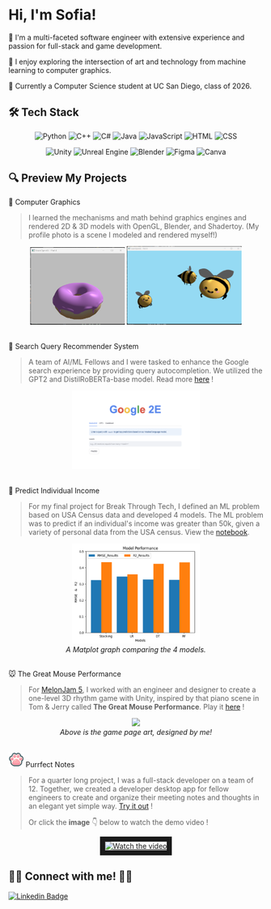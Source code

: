 
# Hi, I'm Sofia!

<!-- banner -->

🌠 I'm a multi-faceted software engineer with extensive experience and passion for full-stack and game development. 

👾 I enjoy exploring the intersection of art and technology from machine learning to computer graphics. 

🌊 Currently a Computer Science student at UC San Diego, class of 2026. 


## 🛠 Tech Stack

<p align="center">

  
<!-- Languages -->
  <img src="https://img.shields.io/badge/Python-%233776AB?style=for-the-badge&logo=python&logoColor=white" alt="Python">
  <img src="https://img.shields.io/badge/C++-%2300599C?style=for-the-badge&logo=C++&logoColor=white"alt="C++">
  <img src="https://custom-icon-badges.demolab.com/badge/C%23-%23239120?style=for-the-badge&logo=cshrp&logoColor=white" alt="C#">
  <img src="https://img.shields.io/badge/Java-%23007396?style=for-the-badge&logo=java&logoColor=white" alt="Java">
  <img src="https://img.shields.io/badge/JavaScript-%23F7DF1E?style=for-the-badge&logo=javascript&logoColor=black" alt="JavaScript">
  <img src="https://img.shields.io/badge/HTML-%23E34F26?style=for-the-badge&logo=html5&logoColor=white" alt="HTML">
  <img src="https://img.shields.io/badge/CSS-%231572B6?style=for-the-badge&logo=css3&logoColor=white" alt="CSS">
  
</p>

<p align="center">
  <img src="https://img.shields.io/badge/Unity-%23000000?style=for-the-badge&logo=unity&logoColor=white" alt="Unity">
  <img src="https://img.shields.io/badge/Unreal%20Engine-%23313131?style=for-the-badge&logo=unrealengine&logoColor=white" alt="Unreal Engine">
  <img src="https://img.shields.io/badge/Blender-%23F5792A?style=for-the-badge&logo=blender&logoColor=white" alt="Blender">
  <img src="https://img.shields.io/badge/Figma-F24E1E?style=for-the-badge&logo=figma&logoColor=white" alt="Figma">
  <img src="https://img.shields.io/badge/Canva-%2300C4CC?style=for-the-badge&logo=Canva&logoColor=white" alt="Canva">
  
</p>

## 🔍 Preview My Projects
<!-- Computer Graphics Blender GIF -->
💫 Computer Graphics
> I learned the mechanisms and math behind graphics engines and rendered 2D & 3D models with OpenGL, Blender, and Shadertoy. (My profile photo is a scene I modeled and rendered myself!)
<div align="center" float="left">
  <img src="/photos/hw4_donut.png" width="37%" />
  <img src="/photos/hw4_not_donut.png" width="45%" /> 
</div>
<br/>

<!-- BTT Project -->
🤖 Search Query Recommender System
> A team of AI/ML Fellows and I were tasked to enhance the Google search experience by providing query autocompletion.  We utilized the GPT2 and DistilRoBERTa-base model.  Read more [here](https://github.com/harsita-keerthi/btt-google-2e) !

<div align="center">
  <img src="/photos/bbt-google-2e-demo.png" width="50%">
</div>
<br/>

<!-- BTT Final Assignment - Unit8 -->
🧮 Predict Individual Income 
> For my final project for Break Through Tech, I defined an ML problem based on USA Census data and developed 4 models.  The ML problem was to predict if an individual's income was greater than 50k, given a variety of personal data from the USA census. View the [notebook](https://github.com/symsoph/predict-income-classification).

<div align="center">
  <img src="/photos/btt-final-unit8.png" width="50%">
  <br/>
  <i align="center">A Matplot graph comparing the 4 models.</i>
</div>
<br/>

<!-- Game -->
🐭 The Great Mouse Performance
> For [MelonJam 5](https://itch.io/jam/melonjam5), I worked with an engineer and designer to create a one-level 3D rhythm game with Unity, inspired by that piano scene in Tom & Jerry called **The Great Mouse Performance**. Play it [here](https://frndlydragon.itch.io/the-great-mouse-performance) !

<div align="center">
  <img src="https://img.itch.zone/aW1nLzE3MDIxNjAwLnBuZw==/original/At1hrr.png" width="50%">
  <br/>
  <i align="center">Above is the game page art, designed by me!</i>
</div>
<br/>

<!-- Full-Stack -->
<img src="https://github.com/cse110-sp24-team24/cse110-sp24-team24/blob/main/src/assets/paw_icon_big.png" width="30"> Purrfect Notes
> For a quarter long project, I was a full-stack developer on a team of 12.  Together, we created a developer desktop app for fellow engineers to create and organize their meeting notes and thoughts in an elegant yet simple way. [Try it out](https://github.com/cse110-sp24-team24/cse110-sp24-team24) !
>
> Or click the **image** 👇 below to watch the demo video !

<div align="center">
<a href="https://www.youtube.com/embed/PqLQ9NjTBlo?si=GGzfPBMG_p4MFkei">
 <img src="https://img.youtube.com/vi/PqLQ9NjTBlo/hqdefault.jpg" alt="Watch the video" width="50%" height="50%" border="10" />
</a>
</div>




## 🌷🌿 Connect with me! 🌿🌷

[![Linkedin Badge](https://img.shields.io/badge/-SofiaNguyen-blue?style=flat&logo=Linkedin&logoColor=white&link=https://www.linkedin.com/in/sofia--nguyen/)]([https://www.linkedin.com/in/sofia--nguyen/])

<!--

Here are some ideas to get you started:

- 🔭 I’m currently working on ...
- 🌱 I’m currently learning ...
- 👯 I’m looking to collaborate on ...
- 🤔 I’m looking for help with ...
- 💬 Ask me about ...
- 📫 How to reach me: ...
- 😄 Pronouns: ...
- ⚡ Fun fact: ...
-->

